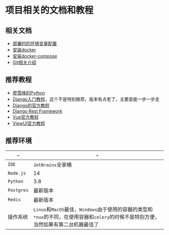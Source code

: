# 项目相关的文档和教程

## 相关文档
- [部署时的环境变量配置](https://github.com/4ddl/docs/blob/master/env.md)
- [安装docker](https://docs.docker.com/engine/install/)  
- [安装docker-compose](https://docs.docker.com/compose/install/)  
- [Git相关介绍](https://github.com/4ddl/docs/blob/master/git.md)


## 推荐教程
- [廖雪峰的Python](https://www.liaoxuefeng.com/wiki/1016959663602400)  
- [Django入门教程](https://www.runoob.com/django/django-tutorial.html)，这个不是特别推荐，版本有点老了，主要是能一步一步走
- [Django的官方教程](https://docs.djangoproject.com/)
- [Django Rest Framework](https://www.django-rest-framework.org/)
- [Vue官方教程](https://cn.vuejs.org/v2/guide/)
- [ViewUI官方教程](https://www.iviewui.com/docs/introduce)

## 推荐环境
| - | - |
| --- | --- |
| `IDE` | `JetBrains`全家桶 |
| `Node.js` | 14 |
| `Python` | 3.8 |
| `Postgres` | 最新版本 |
| `Redis` | 最新版本 |
| 操作系统 | `Linux`和`MacOS`最佳，`Windows`由于使用的容器的类型和`*nux`的不同，在使用容器和`celery`的时候不是特别方便，当然如果有第二台机器最佳了 |
